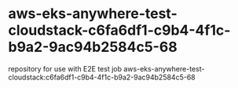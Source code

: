 # aws-eks-anywhere-test-cloudstack-c6fa6df1-c9b4-4f1c-b9a2-9ac94b2584c5-68
repository for use with E2E test job aws-eks-anywhere-test-cloudstack:c6fa6df1-c9b4-4f1c-b9a2-9ac94b2584c5-68

